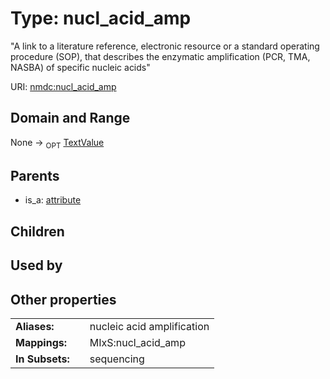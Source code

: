 
# Type: nucl_acid_amp


"A link to a literature reference, electronic resource or a standard operating procedure (SOP), that describes the enzymatic amplification (PCR, TMA, NASBA) of specific nucleic acids"

URI: [nmdc:nucl_acid_amp](https://microbiomedata/meta/nucl_acid_amp)


## Domain and Range

None ->  <sub>OPT</sub> [TextValue](TextValue.md)

## Parents

 *  is_a: [attribute](attribute.md)

## Children


## Used by


## Other properties

|  |  |  |
| --- | --- | --- |
| **Aliases:** | | nucleic acid amplification |
| **Mappings:** | | MIxS:nucl_acid_amp |
| **In Subsets:** | | sequencing |

